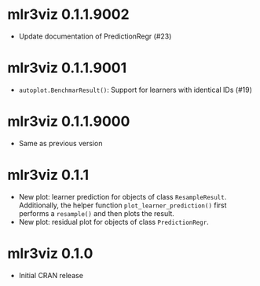 # mlr3viz 0.1.1.9002

- Update documentation of PredictionRegr (#23)

# mlr3viz 0.1.1.9001

- `autoplot.BenchmarResult()`: Support for learners with identical IDs (#19)

# mlr3viz 0.1.1.9000

- Same as previous version

# mlr3viz 0.1.1

- New plot: learner prediction for objects of class `ResampleResult`.
  Additionally, the helper function `plot_learner_prediction()` first performs a
  `resample()` and then plots the result.
- New plot: residual plot for objects of class `PredictionRegr`.

# mlr3viz 0.1.0

- Initial CRAN release
